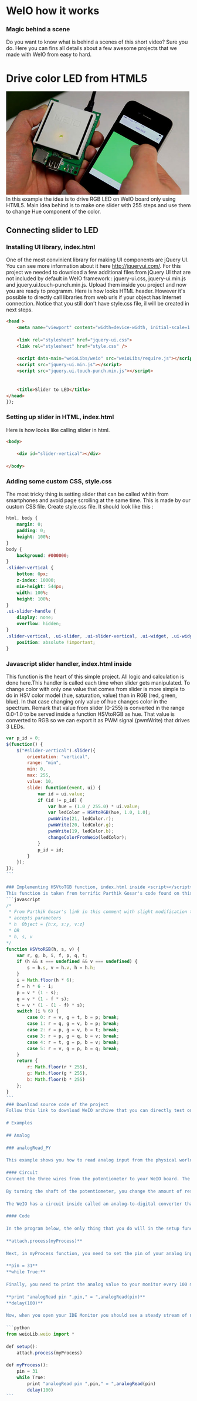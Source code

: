 WeIO how it works
=================

### Magic behind a scene
Do you want to know what is behind a scenes of this short video? Sure you do. Here you can fins all details about a few awesome projects that we made with WeIO from easy to hard.

Drive color LED from HTML5
==========================
![WeIO LED slider](images/sliderIphone.jpg)
In this example the idea is to drive RGB LED on WeIO board only using HTML5. Main idea behind is to make one slider with 255 steps and use them to change Hue component of the color.


Connecting slider to LED
-------------------------
### Installing UI library, index.html
One of the most convinient library for making UI components are jQuery UI. You can see more information about it here http://jqueryui.com/.
For this project we needed to download a few additional files from jQuery UI that are not included by default in WeIO framework : jquery-ui.css, jquery-ui.min.js and jquery.ui.touch-punch.min.js. Upload them inside you project and now you are ready to programm. Here is how looks HTML header. However it's possible to directly call libraries from web urls if your object has Internet connection.
Notice that you still don't have style.css file, il will be created in next steps.
``` html
<head >
    <meta name="viewport" content="width=device-width, initial-scale=1.0, maximum-scale=1.0">

    <link rel="stylesheet" href="jquery-ui.css">
    <link rel="stylesheet" href="style.css" />

    <script data-main="weioLibs/weio" src="weioLibs/require.js"></script>
    <script src="jquery-ui.min.js"></script>
    <script src="jquery.ui.touch-punch.min.js"></script>


    <title>Slider to LED</title>
</head>
});
```

### Setting up slider in HTML, index.html
Here is how looks like calling slider in html.

```html
<body>

    <div id="slider-vertical"></div>

</body>
```
### Adding some custom CSS, style.css
The most tricky thing is setting slider that can be called whitin from smartphones and avoid page scrolling at the same time. This is made by our custom CSS file. Create style.css file. It should look like this :
```css
html, body {
    margin: 0;
    padding: 0;
    height: 100%;
}
body {
    background: #000000;
}
.slider-vertical {
    bottom: 0px;
    z-index: 10000;
    min-height: 544px;
    width: 100%;
    height: 100%;
}
.ui-slider-handle {
    display: none;
    overflow: hidden;
}
.slider-vertical, .ui-slider, .ui-slider-vertical, .ui-widget, .ui-widget-content, .ui-corner-all, .ui-slider-range, .ui-widget-header, .ui-slider-range-min {
    position: absolute !important;
}
```

### Javascript slider handler, index.html inside <script></script>
This function is the heart of this simple project. All logic and calculation is done here.This handler is called each time when slider gets manipulated. To change color with only one value that comes from slider is more simple to do in HSV color model (hue, saturation, value) than in RGB (red, green, blue). In that case changing only value of hue changes color in the spectrum. Remark that value from slider (0-255) is converted in the range 0.0-1.0 to be served inside a function HSVtoRGB as hue. That value is converted to RGB so we can export it as PWM signal (pwmWrite) that drives 3 LEDs.

````javascript
var p_id = 0;
$(function() {
    $("#slider-vertical").slider({
        orientation: "vertical",
        range: "min",
        min: 0,
        max: 255,
        value: 10,
        slide: function(event, ui) {
            var id = ui.value;
            if (id != p_id) {
                var hue = (1.0 / 255.0) * ui.value;
                var ledColor = HSVtoRGB(hue, 1.0, 1.0);
                pwmWrite(21, ledColor.r);
                pwmWrite(20, ledColor.g);
                pwmWrite(19, ledColor.b);
                changeColorFromWeio(ledColor);
            }
            p_id = id;
        }
    });
});
```

### Implementing HSVtoTGB function, index.html inside <script></script>
This function is taken from terrific Parthik Gosar's code found on this site http://axonflux.com/handy-rgb-to-hsl-and-rgb-to-hsv-color-model-c
```javascript
/*
 * From Parthik Gosar's link in this comment with slight modification to let you enter each value independently or all at once as an object
 * accepts parameters
 * h  Object = {h:x, s:y, v:z}
 * OR
 * h, s, v
*/
function HSVtoRGB(h, s, v) {
    var r, g, b, i, f, p, q, t;
    if (h && s === undefined && v === undefined) {
        s = h.s, v = h.v, h = h.h;
    }
    i = Math.floor(h * 6);
    f = h * 6 - i;
    p = v * (1 - s);
    q = v * (1 - f * s);
    t = v * (1 - (1 - f) * s);
    switch (i % 6) {
        case 0: r = v, g = t, b = p; break;
        case 1: r = q, g = v, b = p; break;
        case 2: r = p, g = v, b = t; break;
        case 3: r = p, g = q, b = v; break;
        case 4: r = t, g = p, b = v; break;
        case 5: r = v, g = p, b = q; break;
    }
    return {
        r: Math.floor(r * 255),
        g: Math.floor(g * 255),
        b: Math.floor(b * 255)
    };
}
```
### Download source code of the project
Follow this link to download WeIO archive that you can directly test on your board

# Examples

## Analog

### analogRead_PY
 
This example shows you how to read analog input from the physical world using a potentiometer. A potentiometer is a simple mechanical device that provides a varying amount of resistance when its shaft is turned. By passing voltage through a potentiometer and into an analog input on your Arduino, it is possible to measure the amount of resistance produced by a potentiometer (or pot for short) as an analog value. In this example you will monitor the state of your potentiometer using IDE console. 

#### Circuit
Connect the three wires from the potentiometer to your WeIO board. The first goes to ground from one of the outer pins of the potentiometer. The second goes from 3.3 volts to the other outer pin of the potentiometer. The third goes from analog input 31 to the middle pin of the potentiometer. 

By turning the shaft of the potentiometer, you change the amount of resistance on either side of the wiper which is connected to the center pin of the potentiometer. This changes the voltage at the center pin. When the resistance between the center and the side connected to 3.3 volts is close to zero (and the resistance on the other side is close to 10 kilohms), the voltage at the center pin nears 3.3 volts. When the resistances are reversed, the voltage at the center pin nears 0 volts, or ground. This voltage is the analog voltage that you're reading as an input.

The WeIO has a circuit inside called an analog-to-digital converter that reads this changing voltage and converts it to a number between 0 and 1023. When the shaft is turned all the way in one direction, there are 0 volts going to the pin, and the input value is 0. When the shaft is turned all the way in the opposite direction, there are 3.3 volts going to the pin and the input value is 1023. In between, analogRead() returns a number between 0 and 1023 that is proportional to the amount of voltage being applied to the pin. 

#### Code

In the program below, the only thing that you do will in the setup function is to attach myProcess function to main process with the command:

**attach.process(myProcess)**

Next, in myProcess function, you need to set the pin of your analog input and create an infinite loop:

**pin = 31**  
**while True:**

Finally, you need to print the analog value to your monitor every 100 milliseconds. You can do this with the commands **print**, **annalogRead(pin)** and **delay()**. You can also add some text to your printed string to make it more showy :

**print "analogRead pin ",pin," = ",analogRead(pin)**  
**delay(100)**

Now, when you open your IDE Monitor you should see a steady stream of numbers ranging from 0-1023, correlating to the position of the pot. As you turn your potentiometer, these numbers will respond almost instantly. 

```python
from weioLib.weio import *

def setup():
	attach.process(myProcess)

def myProcess():
	pin = 31
	while True:
		print "analogRead pin ",pin," = ",analogRead(pin)
		delay(100)
```
